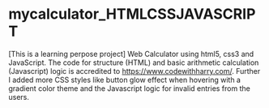 # mycalculator_HTMLCSSJAVASCRIPT
[This is a learning perpose project]
Web Calculator using html5, css3 and JavaScript.
The code for structure (HTML) and basic arithmetic calculation (Javascript) logic is accredited to https://www.codewithharry.com/.
Further I added more CSS styles like button glow effect when hovering with a gradient color theme and the Javascript logic for invalid entries from the users.
